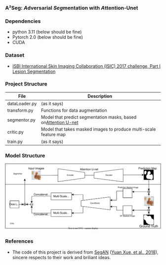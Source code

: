 ### A²Seg: ***A***dversarial ***Seg***mentation with ***A***ttention-Unet

### Dependencies

* python 3.11  (below should be fine)
* Pytorch 2.0  (below should be fine)
* CUDA

### **Dataset**

- [ISBI International Skin Imaging Collaboration (ISIC) 2017 challenge, Part I Lesion Segmentation](https://challenge.isic-archive.com/data/#2017)

### **Project Structure**

| File          | Description                                                                                                     |
| ------------- | --------------------------------------------------------------------------------------------------------------- |
| dataLoader.py | (as it says)                                                                                                    |
| transform.py  | Functions for data augmentation                                                                                 |
| segmentor.py  | Model that predict segmentation masks, based on[Attention U-net](https://github.com/LeeJunHyun/Image_Segmentation) |
| critic.py     | Model that takes masked images to produce multi-scale feature map                                              |
| train.py      | (as it says)                                                                                                    |

### **Model Structure**

![**](Images\A2-Seg.svg)

### **References**

- The code of this project is derived from [SegAN](https://github.com/YuanXue1993/SegAN) ([Yuan Xue, et al., 2018](https://arxiv.org/abs/1706.01805)), sincere respects to their work and briliant ideas.

